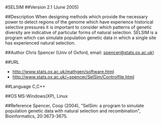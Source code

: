 #SELSIM
##Version
2.1 (June 2005)

##Description
When designing methods which provide the necessary power to detect regions of the genome which have experience historical selective pressures it is important to consider which patterns of genetic diversity are indicative of particular forms of natural selection. SELSIM is a program which can simulate population genetic data in which a single site has experienced natural selection.

##Author
Chris Spencer (Univ of Oxford, email: spencer@stats.ox.ac.uk)

##URL
* http://www.stats.ox.ac.uk/mathgen/software.html
* http://www.stats.ox.ac.uk/~spencer/SelSim/Controlfile.html

##Language
C,C++

##OS
MS-Windows(XP), Linux

##Reference
Spencer, Coop (2004), "SelSim: a program to simulate population genetic data with natural selection and recombination", Bioinformatics, 20:3673-3675.

